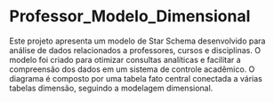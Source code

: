 # Professor_Modelo_Dimensional
Este projeto apresenta um modelo de Star Schema desenvolvido para análise de dados relacionados a professores, cursos e disciplinas. O modelo foi criado para otimizar consultas analíticas e facilitar a compreensão dos dados em um sistema de controle acadêmico.
O diagrama é composto por uma tabela fato central conectada a várias tabelas dimensão, seguindo a modelagem dimensional.
